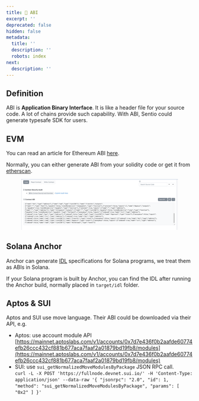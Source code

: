 ```yaml
---
title: 📔 ABI
excerpt: ''
deprecated: false
hidden: false
metadata:
  title: ''
  description: ''
  robots: index
next:
  description: ''
---
```

## Definition

ABI is **Application Binary Interface**. It is like a header file for your source code. A lot of chains provide such capability. With ABI, Sentio could generate typesafe SDK for users.

## EVM

You can read an article for Ethereum ABI [here](https://www.geeksforgeeks.org/application-binary-interfaceabi-in-ethereum-virtual-machine/).

Normally, you can either generate ABI from your solidity code or get it from [etherscan](https://etherscan.io/address/0xc02aaa39b223fe8d0a0e5c4f27ead9083c756cc2#code).

<figure><img src="https://raw.githubusercontent.com/sentioxyz/docs/main/.gitbook/assets/image (1) (5).png" alt=""><figcaption></figcaption></figure>

## Solana Anchor

Anchor can generate [IDL](https://en.wikipedia.org/wiki/Interface\_description\_language) specifications for Solana programs, we treat them as ABIs in Solana. &#x20;

If your Solana program is built by Anchor, you can find the IDL after running the Anchor build, normally placed in `target/idl` folder.

## Aptos & SUI

&#x20;Aptos and SUI use move language. Their ABI could be downloaded via their API, e.g.&#x20;

* Aptos: use account module API [https://mainnet.aptoslabs.com/v1/accounts/0x7d7e436f0b2aafde60774efb26ccc432cf881b677aca7faaf2a01879bd19fb8/modules](https://mainnet.aptoslabs.com/v1/accounts/0x7d7e436f0b2aafde60774efb26ccc432cf881b677aca7faaf2a01879bd19fb8/modules)
* SUI: use `sui_getNormalizedMoveModulesByPackage` JSON RPC call.\
  `curl -L -X POST 'https://fullnode.devnet.sui.io/' -H 'Content-Type: application/json' --data-raw '{ "jsonrpc": "2.0", "id": 1, "method": "sui_getNormalizedMoveModulesByPackage", "params": [ "0x2" ] }'`